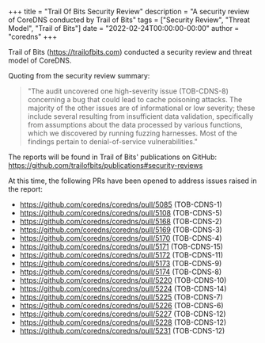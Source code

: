 +++
title = "Trail Of Bits Security Review"
description = "A security review of CoreDNS conducted by Trail of Bits"
tags = ["Security Review", "Threat Model", "Trail of Bits"]
date = "2022-02-24T00:00:00-00:00"
author = "coredns"
+++

Trail of Bits (https://trailofbits.com) conducted a security review and threat model of CoreDNS.

Quoting from the security review summary:

> "The audit uncovered one high-severity issue (TOB-CDNS-8) concerning a bug that could lead to cache poisoning attacks.
> The majority of the other issues are of informational or low severity; these include several resulting from insufficient
> data validation, specifically from assumptions about the data processed by various functions, which we discovered by
> running fuzzing harnesses. Most of the findings pertain to denial-of-service vulnerabilities."

The reports will be found in Trail of Bits' publications on GitHub: https://github.com/trailofbits/publications#security-reviews

At this time, the following PRs have been opened to address issues raised in the report: 

* https://github.com/coredns/coredns/pull/5085 (TOB-CDNS-1)
* https://github.com/coredns/coredns/pull/5108 (TOB-CDNS-5)
* https://github.com/coredns/coredns/pull/5168 (TOB-CDNS-2)
* https://github.com/coredns/coredns/pull/5169 (TOB-CDNS-3)
* https://github.com/coredns/coredns/pull/5170 (TOB-CDNS-4)
* https://github.com/coredns/coredns/pull/5171 (TOB-CDNS-15)
* https://github.com/coredns/coredns/pull/5172 (TOB-CDNS-11)
* https://github.com/coredns/coredns/pull/5173 (TOB-CDNS-9)
* https://github.com/coredns/coredns/pull/5174 (TOB-CDNS-8)
* https://github.com/coredns/coredns/pull/5220 (TOB-CDNS-10)
* https://github.com/coredns/coredns/pull/5224 (TOB-CDNS-14)
* https://github.com/coredns/coredns/pull/5225 (TOB-CDNS-7)
* https://github.com/coredns/coredns/pull/5226 (TOB-CDNS-6)
* https://github.com/coredns/coredns/pull/5227 (TOB-CDNS-12)
* https://github.com/coredns/coredns/pull/5228 (TOB-CDNS-12)
* https://github.com/coredns/coredns/pull/5231 (TOB-CDNS-12)
